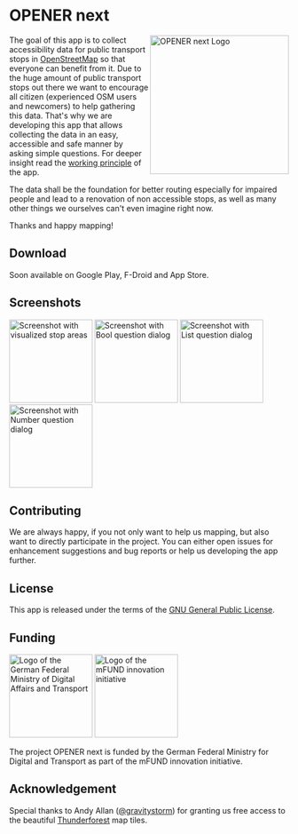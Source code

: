 # OPENER next

[<img align="right" src="https://www.openernext.de/img/opener_next-logo-text.svg" alt="OPENER next Logo" width="250">](https://www.openernext.de)

The goal of this app is to collect accessibility data for public transport stops in [OpenStreetMap](https://www.openstreetmap.org) so that everyone can benefit from it.
Due to the huge amount of public transport stops out there we want to encourage all citizen (experienced OSM users and newcomers) to help gathering this data. That's why we are developing this app that allows collecting the data in an easy, accessible and safe manner by asking simple questions. For deeper insight read  the [working principle](./WORKING_PRINCIPLE.md) of the app.

The data shall be the foundation for better routing especially for impaired people and lead to a renovation of non accessible stops, as well as many other things we ourselves can't even imagine right now.

Thanks and happy mapping!

## Download
Soon available on Google Play, F-Droid and App Store.

## Screenshots
<img src="https://www.openernext.de/resources/screenshots/Stop_Areas.png" alt="Screenshot with visualized stop areas" width=150> <img src="https://www.openernext.de/resources/screenshots/Bool.png" alt="Screenshot with Bool question dialog" width=150> <img src="https://www.openernext.de/resources/screenshots/List_Description.png" alt="Screenshot with List question dialog" width=150> <img src="https://www.openernext.de/resources/screenshots/Number.png" alt="Screenshot with Number question dialog" width=150>

## Contributing
We are always happy, if you not only want to help us mapping, but also want to directly participate in the project. You can either open issues for enhancement suggestions and bug reports or help us developing the app further.

## License
This app is released under the terms of the [GNU General Public License](https://github.com/OPENER-next/OPENER-next/blob/master/LICENSE).

## Funding
<img src="https://www.openernext.de/resources/BMDV_Fz_2021_Office_Farbe_de.png" alt="Logo of the German Federal Ministry of Digital Affairs and Transport" width=150> <img src="https://www.openernext.de/resources/mFUND_Logo_sRGB.PNG" alt="Logo of the mFUND innovation initiative" width=150>

The project OPENER next is funded by the German Federal Ministry for Digital and Transport as part of the mFUND innovation initiative.

## Acknowledgement
Special thanks to Andy Allan ([@gravitystorm](https://github.com/gravitystorm/)) for granting us free access to the beautiful [Thunderforest](https://www.thunderforest.com/) map tiles.
